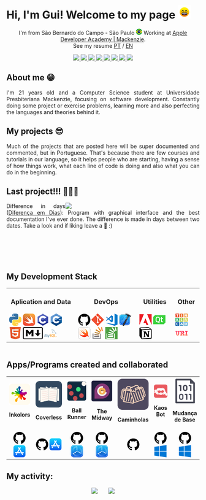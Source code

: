 # Hi, I'm Gui! Welcome to my page <img src="https://raw.githubusercontent.com/Gui25Reis/Gui25Reis/main/images/_gifs/smile.gif" width="35px"/>

<!-- Introdução -->
<p align="center">
    I'm from São Bernardo do Campo - São Paulo <img width="16" src="https://github.com/Gui25Reis/Gui25Reis/blob/main/images/_icons/Brasil-quadrado.png" alt="Brazil" /> Working at <a href="https://developeracademy.mackenzie.br/">Apple Developer Academy | Mackenzie</a>.<br/>See my resume <a href="https://github.com/Gui25Reis/Gui25Reis/blob/main/files/CurriculoPT.pdf">PT</a> / <a href="https://github.com/Gui25Reis/Gui25Reis/blob/main/files/CurriculoPT.pdf">EN</a>
</p>

<!-- Redes sociais -->
<p align="center">
<!-- Twitter -->
    <a href="https://twitter.com/Kings_25G">
        <img src="https://img.shields.io/badge/Twitter-1da1f2?&style=flat-square&logo=twitter&logoColor=white" />
    </a>
<!-- Instagram -->
    <a href="https://www.instagram.com/kings_25g/">
        <img src="https://img.shields.io/badge/Instagram-c13584?&style=flat-square&logo=instagram&logoColor=white" />
    </a>
<!-- Facebook -->
    <a href="https://www.facebook.com/kings25g/">
        <img src="https://img.shields.io/badge/Facebook-3b5998?&style=flat-square&logo=facebook&logoColor=white" />
    </a>
<!-- Gmail -->
    <a href="mailto:gui.sreis25@gmail.com?subject=Olá%20Gui">
        <img src="https://img.shields.io/badge/Gmail-bb001b?&style=flat-square&logo=gmail&logoColor=white" />
    </a>
<!-- Linkedin -->
    <a href="https://www.linkedin.com/in/guilherme-reis-27583a1b7/">
        <img src="https://img.shields.io/badge/Linkedin-0e76a8?&style=flat-square&logo=linkedin&logoColor=white" />
    </a>
<!-- Reddit -->
    <a href="https://www.reddit.com/user/kings_25g">
        <img src="https://img.shields.io/badge/Reddit-ff4500?&style=flat-square&logo=Reddit&logoColor=white" />
    </a>
<!-- Discord -->
    <a href="https://discord.gg/yBVRm7x">
        <img src="https://img.shields.io/badge/Discord-7289da?&style=flat-square&logo=Discord&logoColor=white" />
    </a>
<!-- Spotify -->
    <a href="https://open.spotify.com/user/guui_reeis">
        <img src="https://img.shields.io/badge/Spotify-1db954?&style=flat-square&logo=Spotify&logoColor=white" />
    </a>
</p>

## About me 😁
<p align="justify">
    I'm 21 years old and a Computer Science student at Universidade Presbiteriana Mackenzie, focusing on software development. Constantly doing some project or exercise problems, learning more and also perfecting the languages and theories behind it.
</p>

## My projects 😎
<p align="justify">
    Much of the projects that are posted here will be super documented and commented, but in Portuguese. That's because there are few courses and tutorials in our language, so it helps people who are starting, having a sense of how things work, what each line of code is doing and also what you can do in the beginning.
</p>

<!-- Último projeto -->

## Last project!!! 🤗🌟🤗
<div>
    <img align="right" width="350px" src="https://github.com/Gui25Reis/Diferenca-em-dias/blob/master/arquivos/_documentacao/video-explicativo/video-gif.gif"/>
    <p style="text-align: justify;", align="justify">
        Difference in days (<a href="https://github.com/Gui25Reis/Diferenca-em-dias">Diferença em Dias</a>): Program with graphical interface and the best documentation I've ever done. The difference is made in days between two dates. Take a look and if liking leave a 🌟 :)
    </p>
</div>

<br/><br/><br/><br/>

## My Development Stack

<!-- Criando a tabela -->
<table align="center" style="margin: 0px auto;">
    <tr>
        <td><h3 align="center">Aplication and Data</h3></td>
        <td><h3 align="center">DevOps</h3></td>
        <td><h3 align="center">Utilities</h3></td>
        <td><h3 align="center">Other</h3></td>
    </tr>
    <tr>
        <td>
            <img src="https://github.com/Gui25Reis/Gui25Reis/blob/main/images/_icons/Pyhon-quadrada.png"/>
            <img src="https://github.com/Gui25Reis/Gui25Reis/blob/main/images/_icons/Swift-quadrado.png"/>
            <img src="https://github.com/Gui25Reis/Gui25Reis/blob/main/images/_icons/C-quadrada.png"/>
            <img src="https://github.com/Gui25Reis/Gui25Reis/blob/main/images/_icons/Cpp-quadrada.png"/>
            <img src="https://github.com/Gui25Reis/Gui25Reis/blob/main/images/_icons/HTML-quadrado.png"/>
            <img src="https://github.com/Gui25Reis/Gui25Reis/blob/main/images/_icons/Markdown-quadrado.png"/>
            <a href="https://www.mysql.com/"><img src="https://github.com/Gui25Reis/Gui25Reis/blob/main/images/_icons/MySQL-png.png"/></a>
        </td>
        <td>
            <a href="https://github.com/Gui25Reis"><img src="https://github.com/Gui25Reis/Gui25Reis/blob/main/images/_icons/GitHub-quadrado.png"/></a>
            <a href="https://git-scm.com/"><img src="https://github.com/Gui25Reis/Gui25Reis/blob/main/images/_icons/Git-quadrada.png"/></a>
            <a href="https://code.visualstudio.com/"><img src="https://github.com/Gui25Reis/Gui25Reis/blob/main/images/_icons/VsCode-quadrado.png"/></a>
            <a href="https://apps.apple.com/br/app/xcode/id497799835"><img src="https://github.com/Gui25Reis/Gui25Reis/blob/main/images/_icons/XCode-quadrado.png"/></a>
            <a href="https://www.apple.com/br/swift/playgrounds/"><img src="https://github.com/Gui25Reis/Gui25Reis/blob/main/images/_icons/SwiftPlaygrounds-quadrado.png"/></a>
            <a href="https://stackoverflow.com/users/13974761/gui-reis"><img src="https://github.com/Gui25Reis/Gui25Reis/blob/main/images/_icons/Stackoverflow-png.png"/></a>
            <a href="https://pt.stackoverflow.com/users/177439/gui-reis"><img src="https://github.com/Gui25Reis/Gui25Reis/blob/main/images/_icons/Stackoverflow-pt-quadrado.png"/></a>
        </td>
        <td>
            <img src="https://github.com/Gui25Reis/Gui25Reis/blob/main/images/_icons/Adobe-quadrado.png"/>
            <a href="https://www.qt.io/"><img src="https://github.com/Gui25Reis/Gui25Reis/blob/main/images/_icons/QtDesigner-png.png"/></a>
            <a href="https://www.notion.so/product"><img src="https://github.com/Gui25Reis/Gui25Reis/blob/main/images/_icons/Notion-quadrado.png"/></a>
        </td>
        <td>
            <a href="https://www.tinkercad.com/users/4f5dpZ494Qs-kings25g?category=circuits&sort=likes&view_mode=default"><img src="https://github.com/Gui25Reis/Gui25Reis/blob/main/images/_icons/Tinkercad-png.png"/></a>
            <a href="https://www.urionlinejudge.com.br/judge/pt/profile/318386"><img src="https://github.com/Gui25Reis/Gui25Reis/blob/main/images/_icons/URI-quadrado.png"/></a>
    </tr>
</table>

<br/>

## Apps/Programs created and collaborated
<table>
    <tr>
        <td align="center">
            <img src="https://github.com/Gui25Reis/Gui25Reis/blob/main/images/_apps/Inkolors-logo.png"  alt="Logo app Inkolors"/><p><b>Inkolors</b></p>
        </td>
        <td align="center">
            <img src="https://github.com/Gui25Reis/Gui25Reis/blob/main/images/_apps/Coverless-logo.png"  alt="Logo app Coverless"/>
            <p><b>Coverless</b></p>
        </td>
        <td align="center">
            <img src="https://github.com/Gui25Reis/Gui25Reis/blob/main/images/_apps/BallRunner-logo.png"  alt="Logo app Ball Runner"/><p><b>Ball Runner</b></p>
        </td>
        <td align="center">
            <img src="https://github.com/Gui25Reis/Gui25Reis/blob/main/images/_apps/TheMidway-logo.png"  alt="Logo app The Midway"/><p><b>The Midway</b></p>
        </td>
        <td align="center">
            <img src="https://github.com/Gui25Reis/Gui25Reis/blob/main/images/_apps/Caminholas-logo.png"  alt="Logo app Caminholas"/><p><b>Caminholas</b></p>
        </td>
                <td align="center">
            <img src="https://github.com/Gui25Reis/Gui25Reis/blob/main/images/_apps/KaosBot-logo.png"  alt="Logo app KaosBot"/><p><b>Kaos Bot</b></p>
        </td>
        <td align="center">
            <img src="https://github.com/Gui25Reis/Gui25Reis/blob/main/images/_apps/MudancaBase-logo.png"  alt="Logo app KaosBot"/><p><b>Mudança de Base</b></p>
        </td>
        <td align="center">
            <img src="https://github.com/Gui25Reis/Gui25Reis/blob/main/images/_apps/DiferencaDatas-logo.png"  alt="Logo app KaosBot"/><p><b>Diferença de Datas</b></p>
        </td>
        <td align="center">
            <img src="https://github.com/Gui25Reis/Gui25Reis/blob/main/images/_apps/MariaCacauContagem-logo.png"  alt="Logo app KaosBot"/><p><b>MC Contagem</b></p>
        </td>
        <td align="center">
            <img src="https://github.com/Gui25Reis/Gui25Reis/blob/main/images/_apps/WWDC21-logo.png"  alt="Logo app KaosBot"/><p><b>WwDC21</b></p>
        </td>
    </tr>
    <tr>
        <!-- Inkolors -->
        <td align="center">
            <a href="https://github.com/Gui25Reis/Inkolors"><img src="https://github.com/Gui25Reis/Gui25Reis/blob/main/images/_icons/GitHub-quadrado.png"/></a>
            <a href="https://apps.apple.com/us/app/inkolors/id1572342593"><img src="https://github.com/Gui25Reis/Gui25Reis/blob/main/images/_icons/AppStore-quadrado.png"/></a>
        </td>
        <!-- Coverless -->
        <td align="center">
            <a href="https://github.com/Gui25Reis/Coverless"><img src="https://github.com/Gui25Reis/Gui25Reis/blob/main/images/_icons/GitHub-quadrado.png"/></a>
            <a href="https://apps.apple.com/us/app/coverless-your-book-sugestion/id1587382412"><img src="https://github.com/Gui25Reis/Gui25Reis/blob/main/images/_icons/AppStore-quadrado.png"/></a>
        </td>
        <!-- Ball Runner -->
        <td align="center">
            <a href="https://github.com/Gui25Reis/Ball-Runner"><img src="https://github.com/Gui25Reis/Gui25Reis/blob/main/images/_icons/GitHub-quadrado.png"/></a>
            <!-- <a href="https://apps.apple.com/us/app/ball-ruuner/id1579613903"><img src="https://github.com/Gui25Reis/Gui25Reis/blob/main/images/_icons/AppStore-quadrado.png"/></a> -->
            <a href="https://testflight.apple.com/join/RlTT5A77"><img src="https://github.com/Gui25Reis/Gui25Reis/blob/main/images/_icons/TestFlight-quadrado.png"/></a>
        </td>
        <!-- The Midway -->
        <td align="center">
            <a href="https://github.com/biaduque/TheMidway"><img src="https://github.com/Gui25Reis/Gui25Reis/blob/main/images/_icons/GitHub-quadrado.png"/></a>
            <!-- <a href="https://apps.apple.com/us/app/the-midway/id1599585926"><img src="https://github.com/Gui25Reis/Gui25Reis/blob/main/images/_icons/AppStore-quadrado.png"/></a> -->
            <a href="https://testflight.apple.com/join/AQtAd7LV"><img src="https://github.com/Gui25Reis/Gui25Reis/blob/main/images/_icons/TestFlight-quadrado.png"/></a>
        </td>
        <!-- Caminholas -->
        <td align="center">
            <a href="https://github.com/biaduque/Drink-Game"><img src="https://github.com/Gui25Reis/Gui25Reis/blob/main/images/_icons/GitHub-quadrado.png"/></a>
            <!-- <a href="https://apps.apple.com/us/app/caminholas/id1579190655"><img src="https://github.com/Gui25Reis/Gui25Reis/blob/main/images/_icons/AppStore-quadrado.png"/></a> -->
            <!-- <a href="https://testflight.apple.com/join/"><img src="https://github.com/Gui25Reis/Gui25Reis/blob/main/images/_icons/TestFlight-quadrado.png"/></a> -->
        </td>
                <!-- KaosBot -->
        <td align="center">
            <a href="https://github.com/giangamberi/KaOS_Bot"><img src="https://github.com/Gui25Reis/Gui25Reis/blob/main/images/_icons/GitHub-quadrado.png"/></a>
            <a href="https://github.com/giangamberi/KaOS_Bot/releases"><img src="https://github.com/Gui25Reis/Gui25Reis/blob/main/images/_icons/Windows-quadrado.png"/></a>
        </td>
        <!-- Mudança de Bases -->
        <td align="center">
            <a href="https://github.com/Gui25Reis/Mudanca-de-base"><img src="https://github.com/Gui25Reis/Gui25Reis/blob/main/images/_icons/GitHub-quadrado.png"/></a>
            <a href="https://github.com/Gui25Reis/Mudanca-de-base/releases"><img src="https://github.com/Gui25Reis/Gui25Reis/blob/main/images/_icons/Windows-quadrado.png"/></a>
        </td>
        <!-- Diferença em Dias -->
        <td align="center">
            <a href="https://github.com/Gui25Reis/Diferenca-em-dias"><img src="https://github.com/Gui25Reis/Gui25Reis/blob/main/images/_icons/GitHub-quadrado.png"/></a>
            <a href="https://github.com/Gui25Reis/Diferenca-em-dias/releases"><img src="https://github.com/Gui25Reis/Gui25Reis/blob/main/images/_icons/Windows-quadrado.png"/></a>
        </td>
        <!-- Maria Cacau Contagem -->
        <td align="center">
            <a href="https://github.com/Gui25Reis/Maria-Cacau-Contagem"><img src="https://github.com/Gui25Reis/Gui25Reis/blob/main/images/_icons/GitHub-quadrado.png"/></a>
            <a href="https://github.com/Gui25Reis/Maria-Cacau-Contagem/releases"><img src="https://github.com/Gui25Reis/Gui25Reis/blob/main/images/_icons/Windows-quadrado.png"/></a>
        </td>
        <!-- WWDC21 -->
        <td align="center">
            <a href="https://github.com/Gui25Reis/Swift-Student-Challenge-2021"><img src="https://github.com/Gui25Reis/Gui25Reis/blob/main/images/_icons/GitHub-quadrado.png"/></a>
            <a href="https://github.com/Gui25Reis/Swift-Student-Challenge-2021/releases"><img src="https://github.com/Gui25Reis/Gui25Reis/blob/main/images/_icons/Windows-quadrado.png"/></a>
        </td>
    </tr>
</table>


## My activity:
<p align="center">
    <img src="https://github-readme-stats.vercel.app/api?username=gui25reis&show_icons=true&theme=onedark" width="420px"/>&nbsp;&nbsp;&nbsp;&nbsp;&nbsp;&nbsp;
    <img src= "https://github-readme-stats.vercel.app/api/top-langs/?username=gui25reis&amp;theme=dark&layout=compact"/>
</p>
